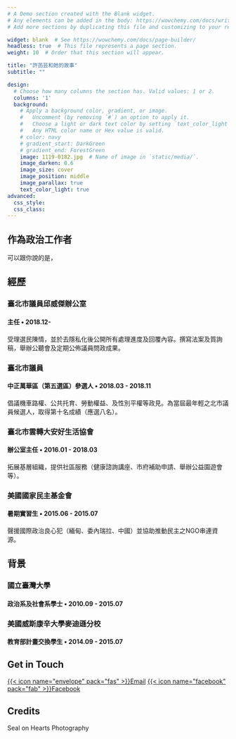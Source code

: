 ```yaml
---
# A Demo section created with the Blank widget.
# Any elements can be added in the body: https://wowchemy.com/docs/writing-markdown-latex/
# Add more sections by duplicating this file and customizing to your requirements.

widget: blank  # See https://wowchemy.com/docs/page-builder/
headless: true  # This file represents a page section.
weight: 10  # Order that this section will appear.

title: "許菡芸和她的故事"
subtitle: ""

design:
  # Choose how many columns the section has. Valid values: 1 or 2.
  columns: '1'
  background:
    # Apply a background color, gradient, or image.
    #   Uncomment (by removing `#`) an option to apply it.
    #   Choose a light or dark text color by setting `text_color_light`.
    #   Any HTML color name or Hex value is valid.
    # color: navy
    # gradient_start: DarkGreen
    # gradient_end: ForestGreen
    image: 1119-0182.jpg  # Name of image in `static/media/`.
    image_darken: 0.6
    image_size: cover
    image_position: middle
    image_parallax: true
    text_color_light: true
advanced:
  css_style:
  css_class: 
---
```


## 作為政治工作者

可以跟你說的是，

## 經歷

### 臺北市議員邱威傑辦公室
#### 主任 • 2018.12-
受理選民陳情，並於去隱私化後公開所有處理進度及回覆內容。撰寫法案及質詢稿，舉辦公聽會及定期公佈議員問政成果。


### 臺北市議員
#### 中正萬華區（第五選區）參選人 • 2018.03 - 2018.11
倡議機車路權、公共托育、勞動權益、及性別平權等政見。為當屆最年輕之北市議員候選人，取得第十名成績（應選八名）。

### 臺北市雲轉大安好生活協會
#### 辦公室主任 • 2016.01 - 2018.03
拓展基層組織，提供社區服務（健康諮詢講座、市府補助申請、舉辦公益園遊會等）。

### 美國國家民主基金會
#### 暑期實習生 • 2015.06 - 2015.07
聲援國際政治良心犯（緬甸、委內瑞拉、中國）並協助推動民主之NGO串連資源。


## 背景

### 國立臺灣大學
#### 政治系及社會系學士 • 2010.09 - 2015.07
### 美國威斯康辛大學麥迪遜分校
#### 教育部計畫交換學生 • 2014.09 - 2015.07


## Get in Touch

[{{< icon name="envelope" pack="fas" >}}Email](mailto:hyhsu27@gmail.com)
[{{< icon name="facebook" pack="fab" >}}Facebook](https://www.facebook.com/christine.hsu0)  


## Credits
Seal on Hearts Photography
